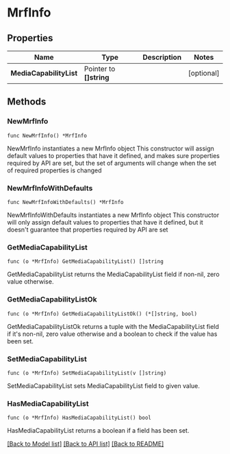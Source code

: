 # MrfInfo

## Properties

Name | Type | Description | Notes
------------ | ------------- | ------------- | -------------
**MediaCapabilityList** | Pointer to **[]string** |  | [optional] 

## Methods

### NewMrfInfo

`func NewMrfInfo() *MrfInfo`

NewMrfInfo instantiates a new MrfInfo object
This constructor will assign default values to properties that have it defined,
and makes sure properties required by API are set, but the set of arguments
will change when the set of required properties is changed

### NewMrfInfoWithDefaults

`func NewMrfInfoWithDefaults() *MrfInfo`

NewMrfInfoWithDefaults instantiates a new MrfInfo object
This constructor will only assign default values to properties that have it defined,
but it doesn't guarantee that properties required by API are set

### GetMediaCapabilityList

`func (o *MrfInfo) GetMediaCapabilityList() []string`

GetMediaCapabilityList returns the MediaCapabilityList field if non-nil, zero value otherwise.

### GetMediaCapabilityListOk

`func (o *MrfInfo) GetMediaCapabilityListOk() (*[]string, bool)`

GetMediaCapabilityListOk returns a tuple with the MediaCapabilityList field if it's non-nil, zero value otherwise
and a boolean to check if the value has been set.

### SetMediaCapabilityList

`func (o *MrfInfo) SetMediaCapabilityList(v []string)`

SetMediaCapabilityList sets MediaCapabilityList field to given value.

### HasMediaCapabilityList

`func (o *MrfInfo) HasMediaCapabilityList() bool`

HasMediaCapabilityList returns a boolean if a field has been set.


[[Back to Model list]](../README.md#documentation-for-models) [[Back to API list]](../README.md#documentation-for-api-endpoints) [[Back to README]](../README.md)



